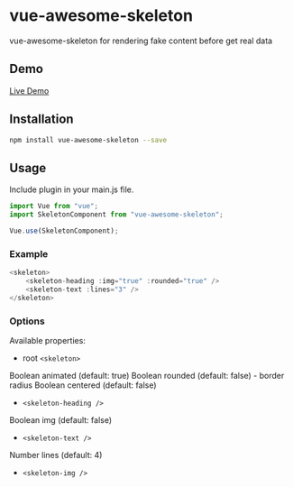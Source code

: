 # vue-awesome-skeleton

vue-awesome-skeleton for rendering fake content before get real data

## Demo

[Live Demo](https://www.xieluping.cn/vue-awesome-skeleton/)

## Installation

```bash
npm install vue-awesome-skeleton --save
```

## Usage

Include plugin in your main.js file.

```js
import Vue from "vue";
import SkeletonComponent from "vue-awesome-skeleton";

Vue.use(SkeletonComponent);
```

### Example

```js
<skeleton>
    <skeleton-heading :img="true" :rounded="true" />
    <skeleton-text :lines="3" />
</skeleton>
```

### Options
Available properties:

* root `<skeleton>`

Boolean animated (default: true)
Boolean rounded (default: false) - border radius
Boolean centered (default: false)

* `<skeleton-heading />`

Boolean img (default: false)

* `<skeleton-text />`

Number lines (default: 4)

* `<skeleton-img />`








